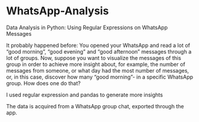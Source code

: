 # WhatsApp-Analysis
Data Analysis in Python: Using Regular Expressions on WhatsApp Messages

It probably happened before: You opened your WhatsApp and read a lot of “good morning”, “good evening” and “good afternoon” messages through a lot of groups.
Now, suppose you want to visualize the messages of this group in order to achieve more insight about, for example, the number of messages from someone, or what day had the most number of messages, or, in this case, discover how many “good morning”- in a specific WhatsApp group. How does one do that?

I used regular expression and pandas to generate more insights

The data is acquired from a  WhatsApp group chat, exported through the app. 

